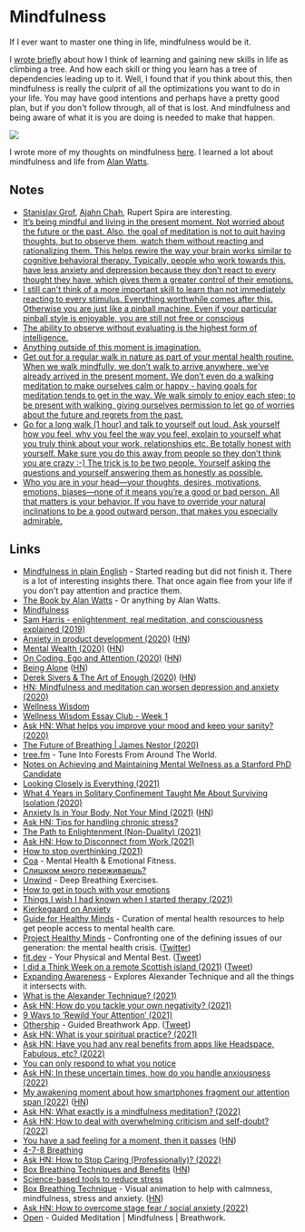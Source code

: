 # Mindfulness

If I ever want to master one thing in life, mindfulness would be it.

I [wrote briefly](https://medium.com/@nikitavoloboev/the-root-of-it-all-9b6ab6a77e1d) about how I think of learning and gaining new skills in life as climbing a tree. And how each skill or thing you learn has a tree of dependencies leading up to it. Well, I found that if you think about this, then mindfulness is really the culprit of all the optimizations you want to do in your life. You may have good intentions and perhaps have a pretty good plan, but if you don't follow through, all of that is lost. And mindfulness and being aware of what it is you are doing is needed to make that happen.

![](https://www.waterfordcounselingservices.com/wp-content/uploads/2015/10/mindfull.jpg)

I wrote more of my thoughts on mindfulness [here](meditation.md). I learned a lot about mindfulness and life from [Alan Watts](../humans/alan-watts.md).

## Notes

- [Stanislav Grof](http://en.wikipedia.org/wiki/Stanislav_Grof), [Ajahn Chah](http://en.wikipedia.org/wiki/Ajahn_Chah), Rupert Spira are interesting.
- [It’s being mindful and living in the present moment. Not worried about the future or the past. Also, the goal of meditation is not to quit having thoughts, but to observe them, watch them without reacting and rationalizing them. This helps rewire the way your brain works similar to cognitive behavioral therapy. Typically, people who work towards this, have less anxiety and depression because they don’t react to every thought they have, which gives them a greater control of their emotions.](https://www.reddit.com/r/RationalPsychonaut/comments/fsjp6s/in_the_psychedelic_community_its_insinuated_that/)
- [I still can't think of a more important skill to learn than not immediately reacting to every stimulus. Everything worthwhile comes after this. Otherwise you are just like a pinball machine. Even if your particular pinball style is enjoyable, you are still not free or conscious](https://twitter.com/KevinDMackay/status/1372231092858720261)
- [The ability to observe without evaluating is the highest form of intelligence.](https://twitter.com/stephsmithio/status/1388574607527931904)
- [Anything outside of this moment is imagination.](https://www.reddit.com/r/Psychonaut/comments/n88ll1/holy_sht/)
- [Get out for a regular walk in nature as part of your mental health routine. When we walk mindfully, we don’t walk to arrive anywhere, we’ve already arrived in the present moment. We don’t even do a walking meditation to make ourselves calm or happy - having goals for meditation tends to get in the way. We walk simply to enjoy each step; to be present with walking, giving ourselves permission to let go of worries about the future and regrets from the past.](https://www.reddit.com/r/Meditation/comments/nczwzx/get_out_for_a_regular_walk_in_nature_as_part_of/)
- [Go for a long walk (1 hour) and talk to yourself out loud. Ask yourself how you feel, why you feel the way you feel, explain to yourself what you truly think about your work, relationships etc. Be totally honest with yourself. Make sure you do this away from people so they don’t think you are crazy :-) The trick is to be two people. Yourself asking the questions and yourself answering them as honestly as possible.](https://news.ycombinator.com/item?id=27981529)
- [Who you are in your head—your thoughts, desires, motivations, emotions, biases—none of it means you’re a good or bad person. All that matters is your behavior. If you have to override your natural inclinations to be a good outward person, that makes you especially admirable.](https://twitter.com/waitbutwhy/status/1453693855472275463)

## Links

- [Mindfulness in plain English](http://misc.equanimity.info/downloads/mindfulness_in_plain_english.pdf) - Started reading but did not finish it. There is a lot of interesting insights there. That once again flee from your life if you don't pay attention and practice them.
- [The Book by Alan Watts](http://www.freespiritualebooks.com/uploads/5/0/5/8/50589505/the-book-on-the-taboo-against-knowing-who-you-are-by-alan-watts.pdf) - Or anything by Alan Watts.
- [Mindfulness](https://brandur.org/fragments/mindfulness)
- [Sam Harris - enlightenment, real meditation, and consciousness explained (2019)](https://overcast.fm/+RxHHyjxgA)
- [Anxiety in product development (2020)](https://andreschweighofer.com/agile/anxiety-in-product-development/) ([HN](https://news.ycombinator.com/item?id=23415922))
- [Mental Wealth (2020)](https://jjbeshara.com/2020/06/04/mental-wealth/) ([HN](https://news.ycombinator.com/item?id=23426189))
- [On Coding, Ego and Attention (2020)](https://josebrowne.com/on-coding-ego-and-attention/) ([HN](https://news.ycombinator.com/item?id=23526417))
- [Being Alone](https://www.ankit.fyi/being-alone) ([HN](https://news.ycombinator.com/item?id=23592161))
- [Derek Sivers & The Art of Enough (2020)](https://brendancahill.io/brensblog/dereksivers) ([HN](https://news.ycombinator.com/item?id=24020263))
- [HN: Mindfulness and meditation can worsen depression and anxiety (2020)](https://news.ycombinator.com/item?id=24185710)
- [Wellness Wisdom](https://wellnesswisdom.substack.com/)
- [Wellness Wisdom Essay Club - Week 1](https://docs.google.com/document/d/1W5m2qVAvrmodXv10ATWhfwSLZNNtysFyygtZes3-xH0/edit)
- [Ask HN: What helps you improve your mood and keep your sanity? (2020)](https://news.ycombinator.com/item?id=25099731)
- [The Future of Breathing | James Nestor (2020)](https://www.youtube.com/watch?v=5vQ0PM7A764)
- [tree.fm](https://www.tree.fm/) - Tune Into Forests From Around The World.
- [Notes on Achieving and Maintaining Mental Wellness as a Stanford PhD Candidate](https://docs.google.com/document/d/1Q0CtPEONRQTimjz9fiuiBwedDFOTYsfyA7ntFaq84Js/edit#heading=h.j6ht6j6d4j5z)
- [Looking Closely is Everything (2021)](https://craigmod.com/essays/looking_closely/)
- [What 4 Years in Solitary Confinement Taught Me About Surviving Isolation (2020)](https://humanparts.medium.com/8ight-things-i-learned-in-solitary-confiment-that-will-help-you-keep-calm-during-the-coronavirus-a5a253c2fe7e)
- [Anxiety Is in Your Body, Not Your Mind (2021)](https://elemental.medium.com/anxiety-is-in-your-body-not-your-mind-93031abd14eb) ([HN](https://news.ycombinator.com/item?id=26774145))
- [Ask HN: Tips for handling chronic stress?](https://news.ycombinator.com/item?id=26859401)
- [The Path to Enlightenment (Non-Duality) (2021)](https://www.youtube.com/watch?v=FuhvJpTh0eQ)
- [Ask HN: How to Disconnect from Work (2021)](https://news.ycombinator.com/item?id=27326607)
- [How to stop overthinking (2021)](https://psyche.co/guides/how-to-stop-overthinking-with-help-from-metacognitive-strategies)
- [Coa](https://www.joincoa.com/) - Mental Health & Emotional Fitness.
- [Слишком много переживаешь?](https://www.youtube.com/watch?v=FgNUX99qhP8)
- [Unwind](https://unwind.to/) - Deep Breathing Exercises.
- [How to get in touch with your emotions](https://gist.github.com/Gabriel439/cc76537f4f0f578958e54865b60558a8)
- [Things I wish I had known when I started therapy (2021)](https://twitter.com/dremilyanhalt/status/1162054532899098624)
- [Kierkegaard on Anxiety](https://www.youtube.com/watch?v=ZeaEY-jtR48)
- [Guide for Healthy Minds](https://app.projecthealthyminds.com/) - Curation of mental health resources to help get people access to mental health care.
- [Project Healthy Minds](https://www.projecthealthyminds.com/) - Confronting one of the defining issues of our generation: the mental health crisis. ([Twitter](https://twitter.com/ProjHealthyMind))
- [fit.dev](https://fit.dev/) - Your Physical and Mental Best. ([Tweet](https://twitter.com/toddmotto/status/1437741239005294597))
- [I did a Think Week on a remote Scottish island (2021)](https://www.petecodes.io/think-week-scottish-island-2021/) ([Tweet](https://twitter.com/thepatwalls/status/1448242770267738116))
- [Expanding Awareness](https://expandingawareness.org/) - Explores Alexander Technique and all the things it intersects with.
- [What is the Alexander Technique? (2021)](https://expandingawareness.org/blog/what-is-the-alexander-technique/)
- [Ask HN: How do you tackle your own negativity? (2021)](https://news.ycombinator.com/item?id=29060798)
- [9 Ways to ‘Rewild Your Attention’ (2021)](https://forge.medium.com/9-ways-to-rewild-your-attention-d7c9334b6b90)
- [Othership](https://apps.apple.com/ca/app/othership-breathing-app/id1590348936) - Guided Breathwork App. ([Tweet](https://twitter.com/robbiebent1/status/1471503360729628677))
- [Ask HN: What is your spiritual practice? (2021)](https://news.ycombinator.com/item?id=29700445)
- [Ask HN: Have you had any real benefits from apps like Headspace, Fabulous, etc? (2022)](https://news.ycombinator.com/item?id=30976971)
- [You can only respond to what you notice](https://every.to/superorganizers/you-can-only-respond-to-what-you-notice)
- [Ask HN: In these uncertain times, how do you handle anxiousness (2022)](https://news.ycombinator.com/item?id=31775411)
- [My awakening moment about how smartphones fragment our attention span (2022)](https://idratherbewriting.com/blog/awakening-moment-to-how-smartphones-fragment-our-attention/) ([HN](https://news.ycombinator.com/item?id=31874846))
- [Ask HN: What exactly is a mindfulness meditation? (2022)](https://news.ycombinator.com/item?id=31965367)
- [Ask HN: How to deal with overwhelming criticism and self-doubt? (2022)](https://news.ycombinator.com/item?id=32230378)
- [You have a sad feeling for a moment, then it passes](https://everything2.com/title/You+have+a+sad+feeling+for+a+moment%252C+then+it+passes) ([HN](https://news.ycombinator.com/item?id=32252198))
- [4-7-8 Breathing](https://breathing.m15y.com/)
- [Ask HN: How to Stop Caring (Professionally)? (2022)](https://news.ycombinator.com/item?id=33054652)
- [Box Breathing Techniques and Benefits](https://www.verywellmind.com/the-benefits-and-steps-of-box-breathing-4159900) ([HN](https://news.ycombinator.com/item?id=33586383))
- [Science-based tools to reduce stress](https://twitter.com/hubermanlab/status/1592968635643219968)
- [Box Breathing Technique](https://lassebomh.github.io/box-breathing/) - Visual animation to help with calmness, mindfulness, stress and anxiety. ([HN](https://news.ycombinator.com/item?id=33653540))
- [Ask HN: How to overcome stage fear / social anxiety (2022)](https://news.ycombinator.com/item?id=33876690)
- [Open](https://o-p-e-n.com/) - Guided Meditation | Mindfulness | Breathwork.
